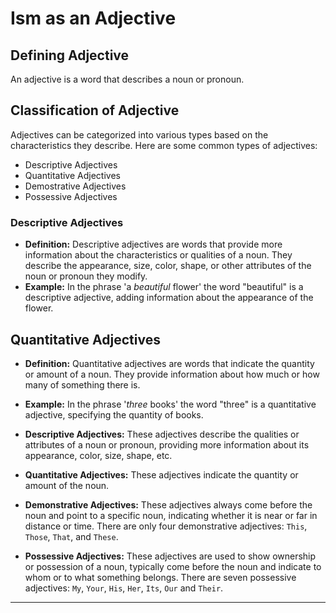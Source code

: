 # Ism as an Adjective

## Defining Adjective 
An adjective is a word that describes a noun or pronoun.

## Classification of Adjective 
Adjectives can be categorized into various types based on the characteristics they describe. Here are some common types of adjectives:
- Descriptive Adjectives
- Quantitative Adjectives
- Demostrative Adjectives
- Possessive Adjectives

### Descriptive Adjectives
- **Definition:** Descriptive adjectives are words that provide more information about the characteristics or qualities of a noun. They describe the appearance, size, color, shape, or other attributes of the noun or pronoun they modify.
- **Example:** In the phrase 'a *beautiful* flower' the word "beautiful" is a descriptive adjective, adding information about the appearance of the flower.

## Quantitative Adjectives
- **Definition:** Quantitative adjectives are words that indicate the quantity or amount of a noun. They provide information about how much or how many of something there is.
- **Example:** In the phrase '*three* books' the word "three" is a quantitative adjective, specifying the quantity of books.


- **Descriptive Adjectives:** These adjectives describe the qualities or attributes of a noun or pronoun, providing more information about its appearance, color, size, shape, etc.
- **Quantitative Adjectives:** These adjectives indicate the quantity or amount of the noun.
- **Demonstrative Adjectives:** These adjectives always come before the noun and point to a specific noun, indicating whether it is near or far in distance or time. There are only four demonstrative adjectives: `This`, `Those`, `That`, and `These`.
- **Possessive Adjectives:** These adjectives are used to show ownership or possession of a noun, typically come before the noun and indicate to whom or to what something belongs. There are seven possessive adjectives: `My`, `Your`, `His`, `Her`, `Its`, `Our` and `Their`.

---
